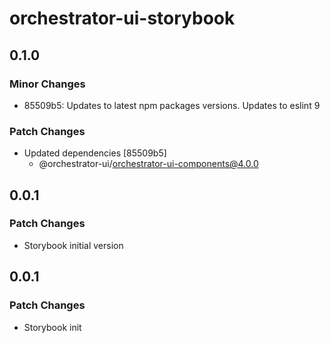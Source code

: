 # orchestrator-ui-storybook

## 0.1.0

### Minor Changes

- 85509b5: Updates to latest npm packages versions. Updates to eslint 9

### Patch Changes

- Updated dependencies [85509b5]
    - @orchestrator-ui/orchestrator-ui-components@4.0.0

## 0.0.1

### Patch Changes

- Storybook initial version

## 0.0.1

### Patch Changes

- Storybook init
